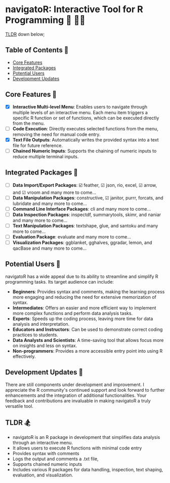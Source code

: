 # navigatoR: Interactive Tool for R Programming 🐊 👨‍💻

[TLDR](#tldr-) down below;

 ## Table of Contents 📑
- [Core Features](#core-features-)
- [Integrated Packages](#integrated-packages-)
- [Potential Users](#potential-users-)
- [Development Updates](#development-updates-)

 ## Core Features 📌
- [X] **Interactive Multi-level Menu**: Enables users to navigate through multiple levels of an interactive menu. Each menu item triggers a specific R function or set of functions, which can be executed directly from the menu.
- [ ] **Code Execution**: Directly executes selected functions from the menu, removing the need for manual code entry.
- [X] **Text File Outputs**: Automatically writes the provided syntax into a text file for future reference.
- [ ] **Chained Numeric Inputs**: Supports the chaining of numeric inputs to reduce multiple terminal inputs.

 ## Integrated Packages 🥗
- [ ] **Data Import/Export Packages**: ☑️ feather, ☑ json, rio, excel, ☑ arrow, and ☑ vroom and many more to come... 
- [ ] **Data Manipulation Packages**: constructive, ☑ janitor, purrr, forcats, and lubridate and many more to come... 
- [ ] **Command Line Interface Packages**: cli and many more to come... 
- [ ] **Data Inspection Packages**: inspectdf, summarytools, skimr, and naniar and many more to come... 
- [ ] **Text Manipulation Packages**: textshape, glue, and santoku and many more to come... 
- [ ] **Evaluation Package**: evaluate and many more to come... 
- [ ] **Visualization Packages**: ggblanket, gghalves, ggradar, lemon, and qacBase and many more to come... 

 ## Potential Users 🌇
navigatoR has a wide appeal due to its ability to streamline and simplify R programming tasks. Its target audience can include:

- **Beginners**: Provides syntax and comments, making the learning process more engaging and reducing the need for extensive memorization of syntax.
- **Intermediates**: Offers an easier and more efficient way to implement more complex functions and perform data analysis tasks.
- **Experts**: Speeds up the coding process, leaving more time for data analysis and interpretation.
- **Educators and Instructors**: Can be used to demonstrate correct coding practices to students.
- **Data Analysts and Scientists**: A time-saving tool that allows focus more on insights and less on syntax.
- **Non-programmers**: Provides a more accessible entry point into using R effectively.

 ## Development Updates 🌋
There are still components under development and improvement. I appreciate the R community's continued support and look forward to further enhancements and the integration of additional functionalities. Your feedback and contributions are invaluable in making navigatoR a truly versatile tool.

 ## TLDR 🏂
- navigatoR is an R package in development that simplifies data analysis through an interactive menu.
- It allows users to execute R functions with minimal code entry
- Provides syntax with comments
- Logs the output and comments a .txt file,
- Supports chained numeric inputs
- Includes various R packages for data handling, inspection, text shaping, evaluation, and visualization.
